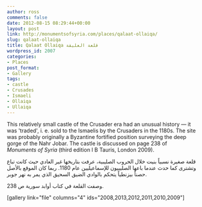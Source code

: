 ```yaml
---
author: ross
comments: false
date: 2012-08-15 08:29:44+00:00
layout: post
link: http://monumentsofsyria.com/places/qalaat-ollaiqa/
slug: qalaat-ollaiqa
title: Qalaat Ollaiqa قلعة العليقة
wordpress_id: 2007
categories:
- Places
post_format:
- Gallery
tags:
- castle
- Crusades
- Ismaeli
- Ollaiqa
- Ullaiqa
---
```


This relatively small castle of the Crusader era had an unusual history — it was 'traded', i. e. sold to the Ismaelis by the Crusaders in the 1180s. The site was probably originally a Byzantine fortified position surveying the deep gorge of the Nahr Jobar. The castle is discussed on page 238 of _Monuments of Syria_ (third edition I B Tauris, London 2009).


قلعة صغيرة نسبياً بنيت خلال الحروب الصليبية، عرفت بتاريخها غير العادي حيث كانت تباع وتشترى كما حدث عندما باعها الصليبيون للإسماعيليين عام 1180. ربما كان الموقع بالأصل حصناً بيزنطياً يتحكم بالوادي الضيق السحيق الذي يمر به نهر جوبر.




وصفت القلعة في كتاب أوابد سورية ص 238.




[gallery link="file" columns="4" ids="2008,2013,2012,2011,2010,2009"]
